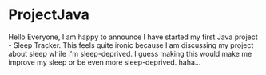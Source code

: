 # ProjectJava
Hello Everyone, I am happy to announce I have started my first Java project - Sleep Tracker. This feels quite ironic because I am discussing my project about sleep while I'm sleep-deprived. I guess making this would make me improve my sleep or be even more sleep-deprived. haha...

